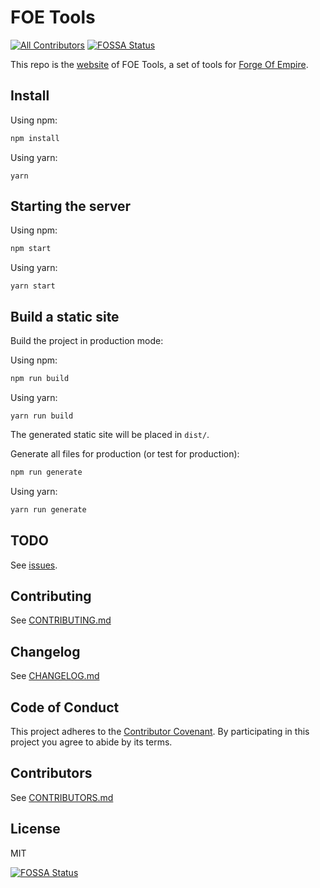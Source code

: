 # FOE Tools
[![All Contributors](https://img.shields.io/badge/all_contributors-19-orange.svg?style=flat-square)](#contributors)
[![FOSSA Status](https://app.fossa.io/api/projects/git%2Bgithub.com%2FFOE-Tools%2FFOE-Tools.github.io.svg?type=shield)](https://app.fossa.io/projects/git%2Bgithub.com%2FFOE-Tools%2FFOE-Tools.github.io?ref=badge_shield)

This repo is the [website](https://foe-tools.github.io/) of FOE Tools, a set of tools for [Forge Of Empire](https://forgeofempires.com).

## Install

Using npm:

```bash
npm install
```

Using yarn:

```
yarn
```

## Starting the server

Using npm:

```bash
npm start
```

Using yarn:

```
yarn start
```



## Build a static site
Build the project in production mode:

Using npm:

```bash
npm run build
```

Using yarn:

```
yarn run build
```



The generated static site will be placed in `dist/`.



Generate all files for production (or test for production):

```bash
npm run generate
```

Using yarn:

```bash
yarn run generate
```



## TODO

See [issues](https://github.com/FOE-Tools/FOE-Tools.github.io/issues).



## Contributing

See [CONTRIBUTING.md](https://github.com/FOE-Tools/FOE-Tools.github.io/blob/dev/CONTRIBUTING.md)



## Changelog

See [CHANGELOG.md](https://github.com/FOE-Tools/FOE-Tools.github.io/blob/dev/CHANGELOG.md)



## Code of Conduct

This project adheres to the [Contributor Covenant](https://www.contributor-covenant.org/). By participating in this project you agree to abide by its terms.



## Contributors

See [CONTRIBUTORS.md](https://github.com/FOE-Tools/FOE-Tools.github.io/blob/dev/CONTRIBUTORS.md)



## License

MIT


[![FOSSA Status](https://app.fossa.io/api/projects/git%2Bgithub.com%2FFOE-Tools%2FFOE-Tools.github.io.svg?type=large)](https://app.fossa.io/projects/git%2Bgithub.com%2FFOE-Tools%2FFOE-Tools.github.io?ref=badge_large)